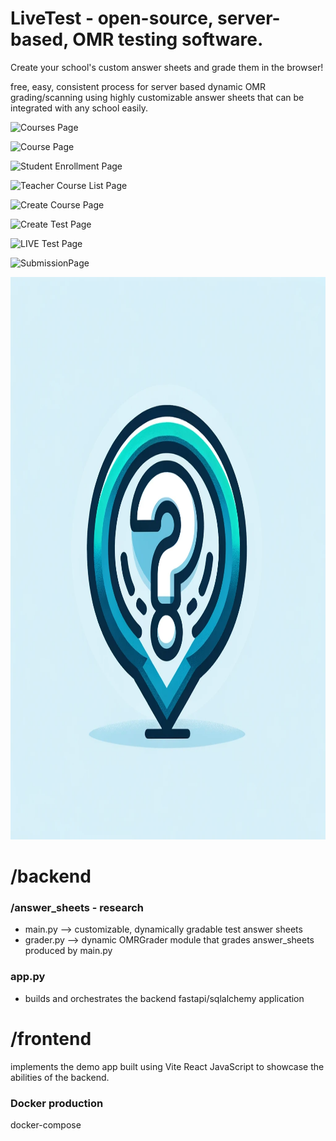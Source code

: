 # LiveTest - open-source, server-based, OMR testing software. 

  Create your school's custom answer sheets and grade them in the browser!

  free, easy, consistent process for server based dynamic OMR grading/scanning using highly customizable answer sheets that can be integrated with any school easily. 

![Courses Page](frontend\app\dist\assets\CoursesPage.png)

![Course Page](frontend\app\dist\assets\CoursePage.png)

![Student Enrollment Page](frontend\app\dist\assets\StudentEnrollment.png)

![Teacher Course List Page](frontend\app\dist\assets\TeacherCourseList.png)

![Create Course Page](frontend\app\dist\assets\CreateCoursePage.png)

![Create Test Page](frontend\app\dist\assets\CreateTestPage.png)

![LIVE Test Page](frontend\app\dist\assets\LIVETestPage.png)

![SubmissionPage](frontend\app\dist\assets\SubmissionPage.png)

<img src="frontend/app/src/assets/LiveTestLogo.png" alt="LiveTestLogo" width="700" height="900">

# /backend
### /answer_sheets  - research
  - main.py --> customizable, dynamically gradable test answer sheets
  - grader.py --> dynamic OMRGrader module that grades answer_sheets produced by main.py

### app.py   
  - builds and orchestrates the backend fastapi/sqlalchemy application
        
        
# /frontend 
  implements the demo app built using Vite React JavaScript to showcase the abilities of the backend. 


### Docker production
  docker-compose